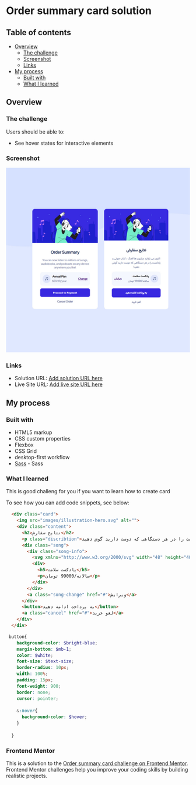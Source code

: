 # Order summary card solution

## Table of contents

- [Overview](#overview)
  - [The challenge](#the-challenge)
  - [Screenshot](#screenshot)
  - [Links](#links)
- [My process](#my-process)
  - [Built with](#built-with)
  - [What I learned](#what-i-learned)

## Overview

### The challenge

Users should be able to:

- See hover states for interactive elements

### Screenshot

![](./design/Untitled-1.jpg)

### Links

- Solution URL: [Add solution URL here](https://github.com/MiladRostami01/Order-summary-card)
- Live Site URL: [Add live site URL here](https://order-summary-card-pi.vercel.app/)

## My process

### Built with

- HTML5 markup
- CSS custom properties
- Flexbox
- CSS Grid
- desktop-first workflow
- [Sass](https://sass-lang.com/) - Sass

### What I learned

This is good challeng for you if you want to learn how to create card 

To see how you can add code snippets, see below:

```html
  <div class="card">
    <img src="images/illustration-hero.svg" alt="">
    <div class="content">
      <h2>نتایج سفارش</h2>
      <p class="discribtion">اکنون می توانید میلیون ها آهنگ ، کتاب صوتی و پادکست را در هر دستگاهی که دوست دارید گوش دهید!</p>
      <div class="song">
        <div class="song-info">
          <svg xmlns="http://www.w3.org/2000/svg" width="48" height="48"><g fill="none" fill-rule="evenodd"><circle cx="24" cy="24" r="24" fill="#DFE6FB"/><path fill="#717FA6" fill-rule="nonzero" d="M32.574 15.198a.81.81 0 00-.646-.19L20.581 16.63a.81.81 0 00-.696.803V26.934a3.232 3.232 0 00-1.632-.44A3.257 3.257 0 0015 29.747 3.257 3.257 0 0018.253 33a3.257 3.257 0 003.253-3.253v-8.37l9.726-1.39v5.327a3.232 3.232 0 00-1.631-.441 3.257 3.257 0 00-3.254 3.253 3.257 3.257 0 003.254 3.253 3.257 3.257 0 003.253-3.253V15.81a.81.81 0 00-.28-.613z"/></g></svg>
          <div>
            <h5>پادکست سلامت</h5>
            <p>سالانه/99000 تومان</p>
          </div>
        </div>
        <a class="song-change" href="#">ویرایش</a>
      </div>
      <button>به پرداخت ادامه دهید</button>
      <a class="cancel" href="#">لغو خرید</a>
    </div>
  </div>
```
```scss
 button{
    background-color: $bright-blue;
    margin-bottom: $mb-1;
    color: $white;
    font-size: $text-size;
    border-radius: 10px;
    width: 100%;
    padding: 15px;
    font-weight: 900;
    border: none;
    cursor: pointer;

    &:hover{
      background-color: $hover;
    }

  }
```


### Frontend Mentor 
  This is a solution to the [Order summary card challenge on Frontend Mentor](https://www.frontendmentor.io/challenges/order-summary-component-QlPmajDUj). Frontend Mentor challenges help you improve your coding skills by building realistic projects. 
